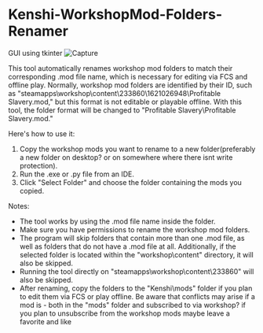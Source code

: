 # Kenshi-WorkshopMod-Folders-Renamer
GUI using tkinter
![Capture](https://github.com/KoukatsuMahoutsukai/Kenshi-WorkshopMod-Folders-Renamer/assets/123940777/0c0c7ece-7bab-4fcf-9e27-7cb65374c28e)


This tool automatically renames workshop mod folders to match their corresponding .mod file name, which is necessary for editing via FCS and offline play. Normally, workshop mod folders are identified by their ID, such as "steamapps\workshop\content\233860\1621026948\Profitable Slavery.mod," but this format is not editable or playable offline. With this tool, the folder format will be changed to "Profitable Slavery\Profitable Slavery.mod."

Here's how to use it:

1.	Copy the workshop mods you want to rename to a new folder(preferably a new folder on desktop? or on somewhere where there isnt write protection).
2.	Run the .exe or .py file from an IDE.
3.	Click "Select Folder" and choose the folder containing the mods you copied.


Notes:

-	The tool works by using the .mod file name inside the folder.
- Make sure you have permissions to rename the workshop mod folders.
-	The program will skip folders that contain more than one .mod file, as well as folders that do not have a .mod file at all. Additionally, if the selected folder is located within the "workshop\content" directory, it will   also be skipped.
-	Running the tool directly on "steamapps\workshop\content\233860\" will also be skipped.
-	After renaming, copy the folders to the "Kenshi\mods" folder if you plan to edit them via FCS or play offline. Be aware that conflicts may arise if a mod is - both in the "mods" folder and subscribed to via workshop? if     you plan to unsubscribe from the workshop mods maybe leave a favorite and like
